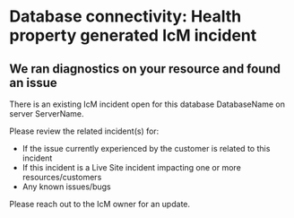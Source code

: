 <properties
	    pageTitle="Database connectivity - Health property generated IcM incident"
	    description="Health property generated IcM incident"
	    infoBubbleText="Found recent connectivity issue. See details on the right."
	    service="microsoft.sql"
	    resource="servers"
	    authors="subbu-kandhaswamy, swbhartims"
	    ms.author="subbuk, swbharti"
	    displayOrder=""
	    articleId="IcmIncident_61563062-7F39-479E-A746-FE9BFD9173DD"
	    diagnosticScenario="crc_sqldb_connectivity"
	    selfHelpType="rca"
	    supportTopicIds="31980414"
	    resourceTags=""
	    productPesIds="13491"
	    cloudEnvironments="public,blackForest,fairfax,mooncake, usnat, ussec"
	ownershipId="AzureData_AzureSQLDB"
/>

# Database connectivity: Health property generated IcM incident

## We ran diagnostics on your resource and found an issue

<!--issueDescription-->
There is an existing IcM incident open for this database <!--$DatabaseName-->DatabaseName<!--/$DatabaseName--> on server <!--$ServerName-->ServerName<!--/$ServerName-->.
<!--/issueDescription-->

Please review the related incident(s) for: 

* If the issue currently experienced by the customer is related to this incident
* If this incident is a Live Site incident impacting one or more resources/customers
* Any known issues/bugs

Please reach out to the IcM owner for an update.
